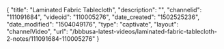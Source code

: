 {
    "title": "Laminated Fabric Tablecloth",
    "description": "",
    "channelid": "111091684",
    "videoid": "110005276",
    "date_created": "1502525236",
    "date_modified": "1504049176",
    "type": "captivate",
    "layout": "channelVideo",
    "url": "\/bbbusa-latest-videos\/laminated-fabric-tablecloth-2-notes\/111091684-110005276"
}